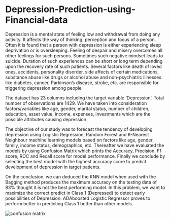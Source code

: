 # Depression-Prediction-using-Financial-data

Depression is a mental state of feeling low and withdrawal from doing any activity. It affects the way of thinking, perception and focus of a person.
Often it is found that a person with depression is either experiencing sleep deprivation or is oversleeping. Feeling of despair and misery overcomes all other feelings for such persons. Sometimes such negative mindset leads to suicide. Duration of such experiences can be short or long term depending upon the recovery rate of such patients. Several factors like death of loved ones, accidents, personality disorder, side affects of certain medications, substance abuse like drugs or alcohol abuse and non-psychiatric illnesses like diabetes, cancer, Parkinson’s disease, stroke, etc. are responsible for triggering depression among people

The dataset has 23 columns including the target variable ‘Depression’. Total number of observations are 1429. We have taken into consideration factors/variables like age, gender, marital status, number of children, education, asset value, income, expenses, investments which are the possible attributes causing depression

The objective of our study was to forecast the tendency of developing depression using Logistic Regression, Random Forest and K-Nearest Neighbour machine learning models based on factors like age, gender, family, income status, demographics, etc. Thereafter we have evaluated the models by using Confusion Matrix which prints the Accuracy, Precision, F1 score, ROC and Recall score for model performance. Finally we conclude by selecting the best model with the highest accuracy score to predict development of depression in target patients.

On the conclusion, we can deduced the KNN model when used with the Bagging method produces the maximum accuracy on the testing data of 83% thought it is not the best performing model. In this problem, we want to maximize the correct predict in Class 1 (Depressed) to detect early possibilities of Depression. ADAboosted Logistic Regressor proves to perform better in predicting Class 1 better than other models.

![confusion matrix](./images/confusion_matrix_depression.PNG)
